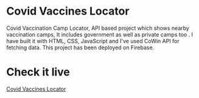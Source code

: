 # Covid Vaccines Locator
Covid Vaccination Camp Locator, API based project which shows nearby vaccination camps, It includes government as well as private camps too . I have built it with HTML, CSS, JavaScript and I've used CoWin API for fetching data. This project has been deployed on Firebase.

# Check it live
<a href="https://vaccinesnearme.web.app/" target="_blank">Covid Vaccines Locator</a>
